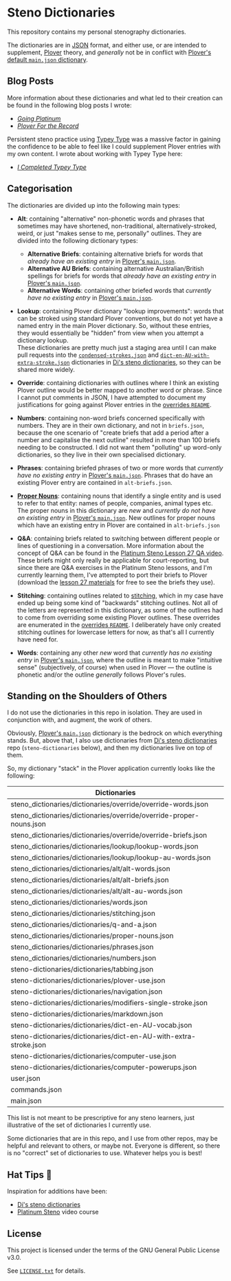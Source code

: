 # Steno Dictionaries

This repository contains my personal stenography dictionaries.

The dictionaries are in [JSON][] format, and either use, or are intended to
supplement, [Plover][] theory, and _generally_ not be in conflict with [Plover's
default `main.json` dictionary][Plover main.json].

## Blog Posts

More information about these dictionaries and what led to their creation can
be found in the following blog posts I wrote:

- _[Going Platinum][]_
- _[Plover For the Record][]_

Persistent steno practice using [Typey Type][] was a massive factor in gaining
the confidence to be able to feel like I could supplement Plover entries with my
own content. I wrote about working with Typey Type here:

- _[I Completed Typey Type][]_

## Categorisation

The dictionaries are divided up into the following main types:

- **Alt**: containing "alternative" non-phonetic words and phrases that
  sometimes may have shortened, non-traditional, alternatively-stroked, weird,
  or just "makes sense to me, personally" outlines. They are divided into the
  following dictionary types:
    - **Alternative Briefs**: containing alternative briefs for words that
      _already have an existing entry_ in
      [Plover's `main.json`][Plover main.json].
    - **Alternative AU Briefs**: containing alternative Australian/British
      spellings for briefs for words that _already have an existing entry_ in
      [Plover's `main.json`][Plover main.json].
    - **Alternative Words**: containing other briefed words that
      _currently have no existing entry_ in
      [Plover's `main.json`][Plover main.json].

- **Lookup**: containing Plover dictionary "lookup improvements": words that can
  be stroked using standard Plover conventions, but do not yet have a named
  entry in the main Plover dictionary. So, without these entries, they would
  essentially be "hidden" from view when you attempt a dictionary lookup.<br />
  These dictionaries are pretty much just a staging area until I can make pull
  requests into the [`condensed-strokes.json`][] and
  [`dict-en-AU-with-extra-stroke.json`][] dictionaries in
  [Di's steno dictionaries][], so they can be shared more widely.

- **Override**: containing dictionaries with outlines where I think an existing
  Plover outline would be better mapped to another word or phrase. Since I
  cannot put comments in JSON, I have attempted to document my justifications
  for going against Plover entries in the [overrides `README`][].

- **Numbers**: containing non-word briefs concerned specifically with numbers.
  They are in their own dictionary, and not in `briefs.json`, because the one
  scenario of "create briefs that add a period after a number and capitalise
  the next outline" resulted in more than 100 briefs needing to be constructed.
  I did not want them "polluting" up word-only dictionaries, so they live in
  their own specialised dictionary.

- **Phrases**: containing briefed phrases of two or more words that _currently
  have no existing entry_ in [Plover's `main.json`][Plover main.json]. Phrases
  that do have an existing Plover entry are contained in `alt-briefs.json`.

- **[Proper Nouns][]**: containing nouns that identify a single entity and is
   used to refer to that entity: names of people, companies, animal types etc.
   The proper nouns in this dictionary are _new_ and _currently do not have an
   existing entry_ in [Plover's `main.json`][Plover main.json]. New outlines for
   proper nouns which have an existing entry in Plover are contained in
   `alt-briefs.json`

- **Q&A**: containing briefs related to switching between different people or
   lines of questioning in a conversation. More information about the concept of
   Q&A can be found in the [Platinum Steno Lesson 27 QA video][]. These briefs
   might only really be applicable for court-reporting, but since there are
   Q&A exercises in the Platinum Steno lessons, and I'm currently learning them,
   I've attempted to port their briefs to Plover (download the
   [lesson 27 materials][Platinum Steno Lesson 27 lesson materials] for free to
   see the briefs they use).

- **Stitching**: containing outlines related to [stitching][], which in my case
   have ended up being some kind of "backwards" stitching outlines. Not all of
   the letters are represented in this dictionary, as some of the outlines had
   to come from overriding some existing Plover outlines. These overrides are
   enumerated in the [overrides `README`][]. I deliberately have only created
   stitching outlines for lowercase letters for now, as that's all I currently
   have need for.

- **Words**: containing any other _new_ word that _currently has no existing
   entry_ in [Plover's `main.json`][Plover main.json], where the outline is
   meant to make "intuitive sense" (subjectively, of course) when used in Plover
   — the outline is phonetic and/or the outline _generally_ follows Plover's
   rules.

## Standing on the Shoulders of Others

I do not use the dictionaries in this repo in isolation. They are used in
conjunction with, and augment, the work of others.

Obviously, [Plover's `main.json`][Plover main.json] dictionary is the bedrock on
which everything stands. But, above that, I also use dictionaries from
[Di's steno dictionaries][] repo (`steno-dictionaries` below), and then my
dictionaries live on top of them.

So, my dictionary "stack" in the Plover application currently looks like the
following:

|                            Dictionaries                             |
|---------------------------------------------------------------------|
| steno_dictionaries/dictionaries/override/override-words.json        |
| steno_dictionaries/dictionaries/override/override-proper-nouns.json |
| steno_dictionaries/dictionaries/override/override-briefs.json       |
| steno_dictionaries/dictionaries/lookup/lookup-words.json            |
| steno_dictionaries/dictionaries/lookup/lookup-au-words.json         |
| steno_dictionaries/dictionaries/alt/alt-words.json                  |
| steno_dictionaries/dictionaries/alt/alt-briefs.json                 |
| steno_dictionaries/dictionaries/alt/alt-au-words.json               |
| steno_dictionaries/dictionaries/words.json                          |
| steno_dictionaries/dictionaries/stitching.json                      |
| steno_dictionaries/dictionaries/q-and-a.json                        |
| steno_dictionaries/dictionaries/proper-nouns.json                   |
| steno_dictionaries/dictionaries/phrases.json                        |
| steno_dictionaries/dictionaries/numbers.json                        |
| steno-dictionaries/dictionaries/tabbing.json                        |
| steno-dictionaries/dictionaries/plover-use.json                     |
| steno-dictionaries/dictionaries/navigation.json                     |
| steno-dictionaries/dictionaries/modifiers-single-stroke.json        |
| steno-dictionaries/dictionaries/markdown.json                       |
| steno-dictionaries/dictionaries/dict-en-AU-vocab.json               |
| steno-dictionaries/dictionaries/dict-en-AU-with-extra-stroke.json   |
| steno-dictionaries/dictionaries/computer-use.json                   |
| steno-dictionaries/dictionaries/computer-powerups.json              |
| user.json                                                           |
| commands.json                                                       |
| main.json                                                           |

This list is not meant to be prescriptive for any steno learners, just
illustrative of the set of dictionaries I currently use.

Some dictionaries that are in this repo, and I use from other repos, may be
helpful and relevant to others, or maybe not. Everyone is different, so there is
no "correct" set of dictionaries to use. Whatever helps you is best!

## Hat Tips :tophat:

Inspiration for additions have been:

- [Di's steno dictionaries][]
- [Platinum Steno][] video course

## License

This project is licensed under the terms of the GNU General Public License v3.0.

See [`LICENSE.txt`][] for details.

[`condensed-strokes.json`]: https://github.com/didoesdigital/steno-dictionaries/blob/master/dictionaries/condensed-strokes.json
[Di's steno dictionaries]: https://github.com/didoesdigital/steno-dictionaries
[`dict-en-AU-with-extra-stroke.json`]: https://github.com/didoesdigital/steno-dictionaries/blob/master/dictionaries/dict-en-AU-with-extra-stroke.json
[Going Platinum]: https://www.paulfioravanti.com/blog/going-platinum/
[I Completed Typey Type]: https://www.paulfioravanti.com/blog/completed-typey-type/
[JSON]: https://en.wikipedia.org/wiki/JSON
[`LICENSE.txt`]: ./LICENSE.txt
[`overrides` directory]: ./dictionaries/overrides/
[overrides `README`]: ./dicionaries/overrides/README.md
[Platinum Steno]: https://www.youtube.com/channel/UC-bfgyMjBdFuzhuL4Ff6XqA
[Platinum Steno Lesson 27 lesson materials]: https://platinumsteno.com/downloads/theory-lesson-27/
[Platinum Steno Lesson 27 QA video]: https://www.youtube.com/watch?v=tEgaJ7hWIvg
[Plover]: http://www.openstenoproject.org/plover/
[Plover For the Record]: https://www.paulfioravanti.com/blog/plover-for-the-record/
[Plover main.json]: https://github.com/openstenoproject/plover/blob/master/plover/assets/main.json
[Proper Nouns]: https://en.wikipedia.org/wiki/Proper_and_common_nouns
[stitching]: http://ilovesteno.com/2015/03/12/theory-thursday-stitching/
[Typey Type]: https://didoesdigital.com/typey-type/
